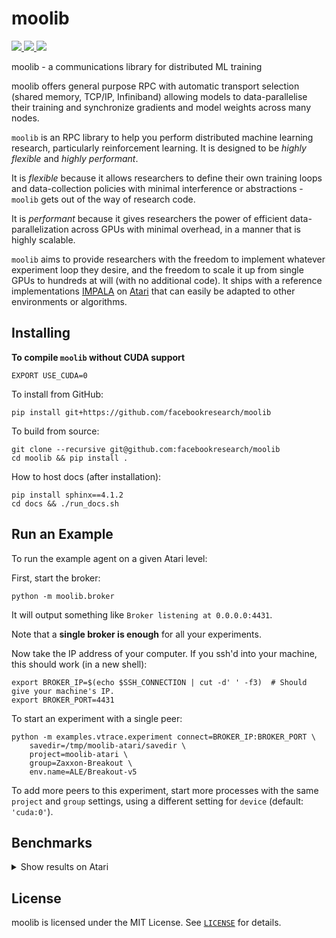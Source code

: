 # moolib
<a href="https://github.com/facebookresearch/moolib/actions/workflows/run_python_tests.yml">
  <img src="https://github.com/facebookresearch/moolib/actions/workflows/run_python_tests.yml/badge.svg?branch=main" />
</a>
<a href="https://github.com/facebookresearch/moolib/actions/workflows/black_flake8.yml">
  <img src="https://github.com/facebookresearch/moolib/actions/workflows/black_flake8.yml/badge.svg?branch=main" />
</a>
<a href="https://github.com/facebookresearch/moolib/actions/workflows/clang-format.yml">
  <img src="https://github.com/facebookresearch/moolib/actions/workflows/clang-format.yml/badge.svg?branch=main" />
</a>

moolib - a communications library for distributed ML training

moolib offers general purpose RPC with automatic transport
selection (shared memory, TCP/IP, Infiniband) allowing models to
data-parallelise their training and synchronize gradients
and model weights across many nodes.

`moolib` is an RPC library to help you perform distributed machine
learning research, particularly reinforcement learning. It is designed
to be *highly flexible* and *highly performant*.

It is *flexible* because it allows researchers to define their own
training loops and data-collection policies with minimal interference
or abstractions - `moolib` gets out of the way of research code.

It is *performant* because it gives researchers the power of efficient
data-parallelization across GPUs with minimal overhead, in a manner
that is highly scalable.

`moolib` aims to provide researchers with the freedom to implement
whatever experiment loop they desire, and the freedom to scale it up
from single GPUs to hundreds at will (with no additional code). It
ships with a reference implementations
[IMPALA](examples/vtrace/experiment.py) on
[Atari](examples/atari/environment.py) that can easily be adapted to
other environments or algorithms.

## Installing

**To compile `moolib` without CUDA support**

    EXPORT USE_CUDA=0

To install from GitHub:

    pip install git+https://github.com/facebookresearch/moolib

To build from source:

    git clone --recursive git@github.com:facebookresearch/moolib
    cd moolib && pip install .

How to host docs (after installation):

    pip install sphinx==4.1.2
    cd docs && ./run_docs.sh

## Run an Example

To run the example agent on a given Atari level:

First, start the broker:

    python -m moolib.broker

It will output something like `Broker listening at 0.0.0.0:4431`.

Note that a **single broker is enough** for all your experiments.

Now take the IP address of your computer. If you ssh'd into your
machine, this should work (in a new shell):

```
export BROKER_IP=$(echo $SSH_CONNECTION | cut -d' ' -f3)  # Should give your machine's IP.
export BROKER_PORT=4431
```

To start an experiment with a single peer:

    python -m examples.vtrace.experiment connect=BROKER_IP:BROKER_PORT \
        savedir=/tmp/moolib-atari/savedir \
        project=moolib-atari \
        group=Zaxxon-Breakout \
        env.name=ALE/Breakout-v5

To add more peers to this experiment, start more processes with the
same `project` and `group` settings, using a different setting for
`device` (default: `'cuda:0'`).

## Benchmarks

<details><summary>Show results on Atari</summary>

![atari_1](./docs/atari_1.png)
![atari_2](./docs/atari_2.png)
</details>

## License

moolib is licensed under the MIT License. See [`LICENSE`](LICENSE) for details.
